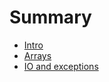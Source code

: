 # Summary

- [Intro](./01_intro.md)
- [Arrays](./02_arrays.md)
- [IO and exceptions](./03_exceptions_and_io.md)
